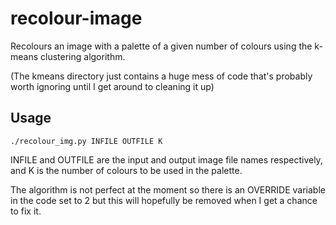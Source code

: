 # recolour-image

Recolours an image with a palette of a given number of colours using the k-means clustering algorithm.

(The kmeans directory just contains a huge mess of code that's probably worth ignoring until I get 
around to cleaning it up)

## Usage
```
./recolour_img.py INFILE OUTFILE K
```
INFILE and OUTFILE are the input and output image file names respectively, and K is the number of colours to be used in the palette.

The algorithm is not perfect at the moment so there is an OVERRIDE variable in the code set to 2 but this will hopefully be removed when I get a chance to fix it.
